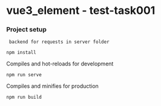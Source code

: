 # vue3_element - test-task001
### Project setup
```
 backend for requests in server folder

npm install
```

 Compiles and hot-reloads for development
```
npm run serve
```

 Compiles and minifies for production
```
npm run build
```
